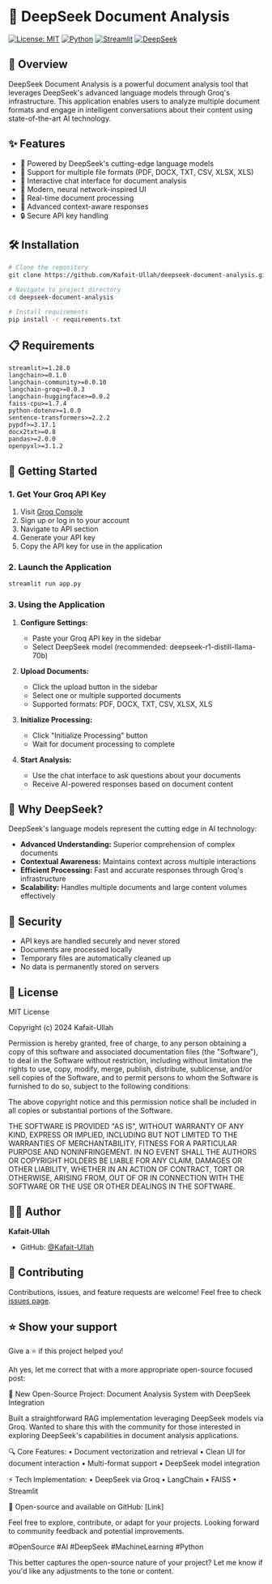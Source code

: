 # 🐋 DeepSeek Document Analysis

[![License: MIT](https://img.shields.io/badge/License-MIT-yellow.svg)](https://opensource.org/licenses/MIT)
[![Python](https://img.shields.io/badge/Python-3.9%2B-blue)](https://www.python.org/)
[![Streamlit](https://img.shields.io/badge/Streamlit-1.28%2B-FF4B4B)](https://streamlit.io/)
[![DeepSeek](https://img.shields.io/badge/DeepSeek-Powered-brightgreen)](https://deepseek.com/)

## 🎯 Overview

DeepSeek Document Analysis is a powerful document analysis tool that leverages DeepSeek's advanced language models through Groq's infrastructure. This application enables users to analyze multiple document formats and engage in intelligent conversations about their content using state-of-the-art AI technology.

## ✨ Features

- 🚀 Powered by DeepSeek's cutting-edge language models
- 📄 Support for multiple file formats (PDF, DOCX, TXT, CSV, XLSX, XLS)
- 💬 Interactive chat interface for document analysis
- 🎨 Modern, neural network-inspired UI
- 🔄 Real-time document processing
- 🧠 Advanced context-aware responses
- 🔒 Secure API key handling

## 🛠️ Installation

```bash
# Clone the repository
git clone https://github.com/Kafait-Ullah/deepseek-document-analysis.git

# Navigate to project directory
cd deepseek-document-analysis

# Install requirements
pip install -r requirements.txt
```

## 📋 Requirements

```
streamlit>=1.28.0
langchain>=0.1.0
langchain-community>=0.0.10
langchain-groq>=0.0.3
langchain-huggingface>=0.0.2
faiss-cpu>=1.7.4
python-dotenv>=1.0.0
sentence-transformers>=2.2.2
pypdf>=3.17.1
docx2txt>=0.8
pandas>=2.0.0
openpyxl>=3.1.2
```

## 🚀 Getting Started

### 1. Get Your Groq API Key

1. Visit [Groq Console](https://console.groq.com/playground?model=deepseek-r1-distill-llama-70b)
2. Sign up or log in to your account
3. Navigate to API section
4. Generate your API key
5. Copy the API key for use in the application

### 2. Launch the Application

```bash
streamlit run app.py
```

### 3. Using the Application

1. **Configure Settings:**
   - Paste your Groq API key in the sidebar
   - Select DeepSeek model (recommended: deepseek-r1-distill-llama-70b)

2. **Upload Documents:**
   - Click the upload button in the sidebar
   - Select one or multiple supported documents
   - Supported formats: PDF, DOCX, TXT, CSV, XLSX, XLS

3. **Initialize Processing:**
   - Click "Initialize Processing" button
   - Wait for document processing to complete

4. **Start Analysis:**
   - Use the chat interface to ask questions about your documents
   - Receive AI-powered responses based on document content

## 🌟 Why DeepSeek?

DeepSeek's language models represent the cutting edge in AI technology:

- **Advanced Understanding:** Superior comprehension of complex documents
- **Contextual Awareness:** Maintains context across multiple interactions
- **Efficient Processing:** Fast and accurate responses through Groq's infrastructure
- **Scalability:** Handles multiple documents and large content volumes effectively

## 🔐 Security

- API keys are handled securely and never stored
- Documents are processed locally
- Temporary files are automatically cleaned up
- No data is permanently stored on servers

## 📄 License

MIT License

Copyright (c) 2024 Kafait-Ullah

Permission is hereby granted, free of charge, to any person obtaining a copy of this software and associated documentation files (the "Software"), to deal in the Software without restriction, including without limitation the rights to use, copy, modify, merge, publish, distribute, sublicense, and/or sell copies of the Software, and to permit persons to whom the Software is furnished to do so, subject to the following conditions:

The above copyright notice and this permission notice shall be included in all copies or substantial portions of the Software.

THE SOFTWARE IS PROVIDED "AS IS", WITHOUT WARRANTY OF ANY KIND, EXPRESS OR IMPLIED, INCLUDING BUT NOT LIMITED TO THE WARRANTIES OF MERCHANTABILITY, FITNESS FOR A PARTICULAR PURPOSE AND NONINFRINGEMENT. IN NO EVENT SHALL THE AUTHORS OR COPYRIGHT HOLDERS BE LIABLE FOR ANY CLAIM, DAMAGES OR OTHER LIABILITY, WHETHER IN AN ACTION OF CONTRACT, TORT OR OTHERWISE, ARISING FROM, OUT OF OR IN CONNECTION WITH THE SOFTWARE OR THE USE OR OTHER DEALINGS IN THE SOFTWARE.

## 👨‍💻 Author

**Kafait-Ullah**
- GitHub: [@Kafait-Ullah](https://github.com/Kafait-Ullah)

## 🤝 Contributing

Contributions, issues, and feature requests are welcome! Feel free to check [issues page](https://github.com/Kafait-Ullah/deepseek-document-analysis/issues).

## ⭐ Show your support

Give a ⭐️ if this project helped you!































Ah yes, let me correct that with a more appropriate open-source focused post:

🔧 New Open-Source Project: Document Analysis System with DeepSeek Integration

Built a straightforward RAG implementation leveraging DeepSeek models via Groq. Wanted to share this with the community for those interested in exploring DeepSeek's capabilities in document analysis applications.

🔍 Core Features:
• Document vectorization and retrieval
• Clean UI for document interaction
• Multi-format support
• DeepSeek model integration

⚡️ Tech Implementation:
• DeepSeek via Groq
• LangChain
• FAISS
• Streamlit

📘 Open-source and available on GitHub: [Link]

Feel free to explore, contribute, or adapt for your projects. Looking forward to community feedback and potential improvements.

#OpenSource #AI #DeepSeek #MachineLearning #Python

This better captures the open-source nature of your project? Let me know if you'd like any adjustments to the tone or content.